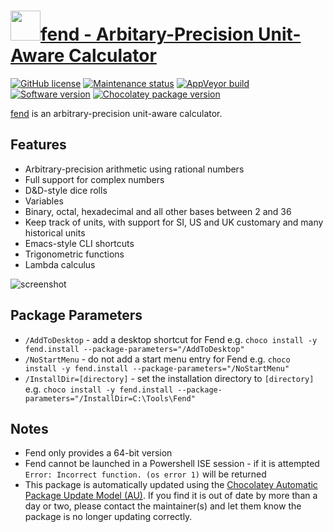 # [<img src="https://cdn.jsdelivr.net/gh/dgalbraith/chocolatey-packages@49a00ae931effc89c2d837be01e09bf86ca2ea1a/icons/fend.png" width="48" height="48" />fend - Arbitary-Precision Unit-Aware Calculator](https://community.chocolatey.org/packages/fend)

[![GitHub license](https://img.shields.io/github/license/printfn/fend)](https://github.com/printfn/fend/blob/main/LICENSE.md)
[![Maintenance status](https://img.shields.io/badge/maintained%3F-yes-green.svg)](https://gitHub.com/dgalbraith/chocolatey-packages/graphs/commit-activity)
[![AppVeyor build](https://img.shields.io/appveyor/ci/dgalbraith/chocolatey-packages)](https://ci.appveyor.com/project/dgalbraith/chocolatey-packages)
[![Software version](https://img.shields.io/badge/Source-v1.5.1-blue)](https://github.com/printfn/fend/releases/tag/v1.5.1)
[![Chocolatey package version](https://img.shields.io/chocolatey/v/fend?label=Chocolatey)](https://community.chocolatey.org/packages/fend)

[fend](https://printfn.github.io/fend) is an arbitrary-precision unit-aware calculator.

## Features

* Arbitrary-precision arithmetic using rational numbers
* Full support for complex numbers
* D&D-style dice rolls
* Variables
* Binary, octal, hexadecimal and all other bases between 2 and 36
* Keep track of units, with support for SI, US and UK customary and many historical units
* Emacs-style CLI shortcuts
* Trigonometric functions
* Lambda calculus

![screenshot](https://cdn.jsdelivr.net/gh/dgalbraith/chocolatey-packages@49a00ae931effc89c2d837be01e09bf86ca2ea1a/automatic/fend/screenshot.png)

## Package Parameters

* `/AddToDesktop` - add a desktop shortcut for Fend
e.g. `choco install -y fend.install --package-parameters="/AddToDesktop"`
* `/NoStartMenu` - do not add a start menu entry for Fend
e.g. `choco install -y fend.install --package-parameters="/NoStartMenu"`
* `/InstallDir=[directory]` - set the installation directory to `[directory]`
  e.g. `choco install -y fend.install --package-parameters="/InstallDir=C:\Tools\Fend"`

## Notes

* Fend only provides a 64-bit version
* Fend cannot be launched in a Powershell ISE session - if it is attempted `Error: Incorrect function. (os error 1)` will be returned
* This package is automatically updated using the [Chocolatey Automatic Package Update Model (AU)](https://github.com/majkinetor/au/blob/master/README.md).
If you find it is out of date by more than a day or two, please contact the maintainer(s) and let them know the package is no longer updating correctly.
